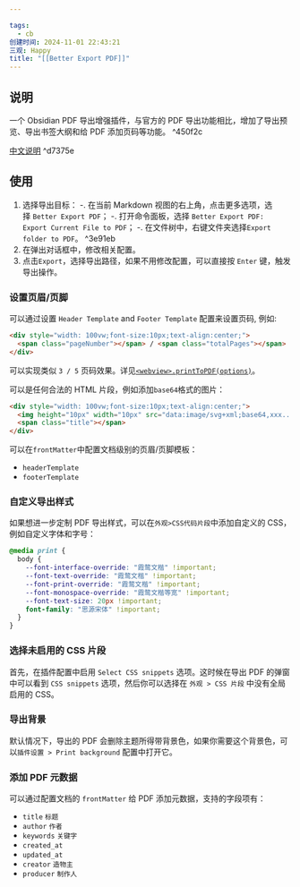 ```yaml
---

tags:
  - cb
创建时间: 2024-11-01 22:43:21
三观: Happy
title: "[[Better Export PDF]]"
---
```

## 说明
一个 Obsidian PDF 导出增强插件，与官方的 PDF 导出功能相比，增加了导出预览、导出书签大纲和给 PDF 添加页码等功能。 ^450f2c

[中文说明](https://github.com/l1xnan/obsidian-better-export-pdf/blob/master/README.zh.md) ^d7375e

## 使用
1. 选择导出目标： -. 在当前 Markdown 视图的右上角，点击更多选项，选择 `Better Export PDF`； -. 打开命令面板，选择 `Better Export PDF: Export Current File to PDF`； -. 在文件树中，右键文件夹选择`Export folder to PDF`。 ^3e91eb
2. 在弹出对话框中，修改相关配置。
3. 点击`Export`，选择导出路径，如果不用修改配置，可以直接按 `Enter` 键，触发导出操作。

### 设置页眉/页脚

可以通过设置 `Header Template` and `Footer Template` 配置来设置页码, 例如:

```html
<div style="width: 100vw;font-size:10px;text-align:center;">
  <span class="pageNumber"></span> / <span class="totalPages"></span>
</div>
```

可以实现类似 `3 / 5` 页码效果。详见[`<webview>.printToPDF(options)`](https://www.electronjs.org/docs/latest/api/webview-tag#webviewprinttopdfoptions)。

可以是任何合法的 HTML 片段，例如添加`base64`格式的图片：

```html
<div style="width: 100vw;font-size:10px;text-align:center;">
  <img height="10px" width="10px" src="data:image/svg+xml;base64,xxx..." />
  <span class="title"></span>
</div>
```

可以在`frontMatter`中配置文档级别的页眉/页脚模板：

- `headerTemplate`
- `footerTemplate`


### 自定义导出样式

如果想进一步定制 PDF 导出样式，可以在`外观>CSS代码片段`中添加自定义的 CSS，例如自定义字体和字号：

```css
@media print {
  body {
    --font-interface-override: "霞鹜文楷" !important;
    --font-text-override: "霞鹜文楷" !important;
    --font-print-override: "霞鹜文楷" !important;
    --font-monospace-override: "霞鹜文楷等宽" !important;
    --font-text-size: 20px !important;
    font-family: "思源宋体" !important;
  }
}
```


### 选择未启用的 CSS 片段



首先，在插件配置中启用 `Select CSS snippets` 选项。这时候在导出 PDF 的弹窗中可以看到 `CSS snippets` 选项，然后你可以选择在 `外观 > CSS 片段` 中没有全局启用的 CSS。

### 导出背景

默认情况下，导出的 PDF 会删除主题所得带背景色，如果你需要这个背景色，可以`插件设置 > Print background` 配置中打开它。

### 添加 PDF 元数据


可以通过配置文档的 `frontMatter` 给 PDF 添加元数据，支持的字段项有：

- `title` `标题`
- `author` `作者`
- `keywords` `关键字`
- `created_at`
- `updated_at`
- `creator` `造物主`
- `producer` `制作人`

